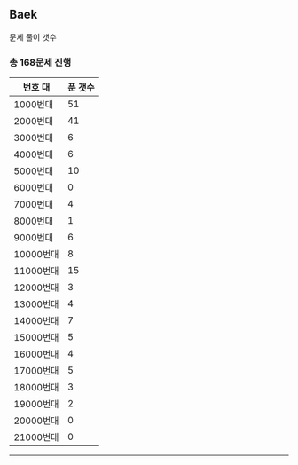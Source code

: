 ## Baek

문제 풀이 갯수

### 총 168문제 진행

번호 대 | 푼 갯수
--------- | -------
1000번대 | 51
2000번대 | 41
3000번대 | 6
4000번대 | 6
5000번대 | 10
6000번대 | 0
7000번대 | 4
8000번대 | 1
9000번대 | 6
10000번대 | 8
11000번대 | 15
12000번대 | 3
13000번대 | 4
14000번대 | 7
15000번대 | 5
16000번대 | 4
17000번대 | 5
18000번대 | 3
19000번대 | 2
20000번대 | 0
21000번대 | 0

---
